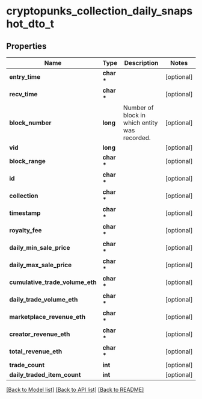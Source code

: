 # cryptopunks_collection_daily_snapshot_dto_t

## Properties
Name | Type | Description | Notes
------------ | ------------- | ------------- | -------------
**entry_time** | **char \*** |  | [optional] 
**recv_time** | **char \*** |  | [optional] 
**block_number** | **long** | Number of block in which entity was recorded. | [optional] 
**vid** | **long** |  | [optional] 
**block_range** | **char \*** |  | [optional] 
**id** | **char \*** |  | [optional] 
**collection** | **char \*** |  | [optional] 
**timestamp** | **char \*** |  | [optional] 
**royalty_fee** | **char \*** |  | [optional] 
**daily_min_sale_price** | **char \*** |  | [optional] 
**daily_max_sale_price** | **char \*** |  | [optional] 
**cumulative_trade_volume_eth** | **char \*** |  | [optional] 
**daily_trade_volume_eth** | **char \*** |  | [optional] 
**marketplace_revenue_eth** | **char \*** |  | [optional] 
**creator_revenue_eth** | **char \*** |  | [optional] 
**total_revenue_eth** | **char \*** |  | [optional] 
**trade_count** | **int** |  | [optional] 
**daily_traded_item_count** | **int** |  | [optional] 

[[Back to Model list]](../README.md#documentation-for-models) [[Back to API list]](../README.md#documentation-for-api-endpoints) [[Back to README]](../README.md)


